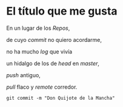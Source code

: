 <h1> El título que me gusta </h1>
<p>En un lugar de los <em>Repos</em>,</p>
<p>de cuyo <em>commit</em> no quiero acordarme,</p>
<p>no ha mucho <em>log</em> que vivía</p>
<p>un hidalgo de los de <em>head</em> en <em>master</em>,</p>
<p><em>push</em> antiguo,</p>
<p><em>pull</em> flaco y <em>remote</em> corredor.</p>
<p><code>git commit -m &quot;Don Quijote de la Mancha&quot;</code> </p>